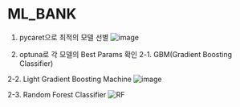 # ML_BANK

1. pycaret으로 최적의 모델 선별
![image](https://github.com/user-attachments/assets/2ee884b1-385c-4ac3-b2da-2026dbb32dee)


2. optuna로 각 모델의 Best Params 확인
2-1. GBM(Gradient Boosting Classifier)

   
2-2. Light Gradient Boosting Machine
![image](https://github.com/user-attachments/assets/7c5f7f51-afa6-481e-ba4f-7a39b85b8819)



2-3. Random Forest Classifier
![RF](https://github.com/user-attachments/assets/162b734f-010c-412a-be48-ded863ed5b15)
